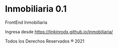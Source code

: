 # Inmobiliaria 0.1

FrontEnd Inmobiliaria

Ingresa desde https://linkinrodx.github.io/inmobiliaria/

Todos los Derechos Reservados ® 2021
